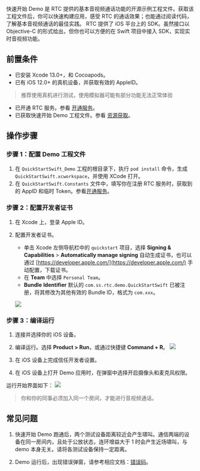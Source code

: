 快速开始 Demo 是 RTC 提供的基本音视频通话功能的开源示例工程文件。获取该工程文件后，你可以快速构建应用，感受 RTC 的通话效果；也能通过阅读代码，了解基本音视频通话的最佳实践。
RTC 提供了 iOS 平台上的 SDK。虽然接口以 Objective-C 的形式给出，但你也可以方便的在 Swift 项目中接入 SDK，实现实时音视频功能。

## 前置条件

- 已安装 Xcode 13.0+，和 Cocoapods。
- 已有 iOS 12.0+ 的真机设备，并获取有效的 AppleID。
	
> 推荐使用真机进行测试，使用模拟器可能有部分功能无法正常体验

- 已开通 RTC 服务。参看 [开通服务](69865)。
- 已获取快速开始 Demo 工程文件。参看 [资源获取](75707)。
	

## 操作步骤

### 步骤 1：配置 Demo 工程文件

1. 在 `QuickStartSwift_Demo` 工程的根目录下，执行 `pod install` 命令，生成 `QuickStartSwift.xcworkspace`，并使用 XCode 打开。
2. 在 `QuickStartSwift.Constants` 文件中，填写你在注册 RTC 服务时，获取到的 AppID 和临时 Token。参看[开通服务](69865)。
	

### 步骤 2：配置开发者证书

1. 在 Xcode 上，登录 Apple ID。
2. 配置开发者证书。

	- 单击 Xcode 左侧导航栏中的 `quickstart` 项目，选择 **Signing & Capabilities** > **Automatically manage signing** 自动生成证书，也可以通过 [https://developer.apple.com/](https://developer.apple.com/) 手动配置，下载证书。
	- 在 **Team** 中选择 `Personal Team`。
	- **Bundle** **Identifier** 默认的 `com.ss.rtc.demo.QuickStartSwift` 已被注册，将其修改为其他有效的 Bundle ID，格式为 `com.xxx`。
	
	![](https://portal.volccdn.com/obj/volcfe/cloud-universal-doc/upload_e93f6e5d34ba5ffc620a3b02089177c5.png)

### 步骤 3：编译运行

1. 连接并选择你的 iOS 设备。
2. 编译运行。选择 **Product > Run**，或通过快捷键 **Command + R**。
	![](https://portal.volccdn.com/obj/volcfe/cloud-universal-doc/upload_ddbd58d776b9a62ae97919a5ad6f3c34.png)

3. 在 iOS 设备上完成信任开发者设置。
4. 在 iOS 设备上打开 Demo 应用时，在弹窗中选择开启摄像头和麦克风权限。

运行开始界面如下：
![](https://portal.volccdn.com/obj/volcfe/cloud-universal-doc/upload_a9c1a0a1f3ae2a66a0ffbe771187c84e.png)

> 你和你的同事必须加入同一个房间，才能进行音视频通话。

## 常见问题

1. 快速开始 Demo 跑通后，两个测试设备距离较近会产生啸叫。通信两端的设备在同一房间内，且处于公放状态，连环增益大于 1 时会产生近场啸叫，与 demo 本身无关。请将各测试设备保持一定距离。
	
2. Demo 运行后，出现错误弹窗，请参考相应文档：[错误码](iOS-errorcode.md#bytertcerrorcode)。